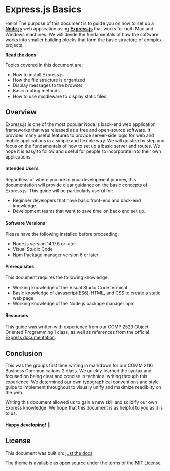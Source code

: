 # Express.js Basics

Hello! The purpose of this document is to guide you on how to set up a [**Node.js**](https://nodejs.org/) web application using [**Express.js**](https://expressjs.com/) that works for both Mac and Windows machines. We will divide the fundamentals of how the software works into smaller building blocks that form the basic structure of complex projects.

[**Read the docs**](https://phoenixlai833.github.io/express-documentation-joey-phoenix/)

Topics covered in this document are:

- How to install Express.js
- How the file structure is organized
- Display messages to the browser
- Basic routing methods
- How to use middleware to display static files

## Overview

Express.js is one of the most popular Node.js back-end web application frameworks that was released as a free and open-source software. It provides many useful features to provide server-side logic for web and mobile applications in a simple and flexible way. We will go step by step and focus on the fundamentals of how to set up a basic server and routes. We hope it is easy to follow and useful for people to incorporate into their own applications. 


#### Intended Users
Regardless of where you are in your development journey, this documentation will provide clear guidance on the basic concepts of Express.js. This guide will be particularly useful for:
- Beginner developers that have basic front-end and back-end knowledge.
- Development teams that want to save time on back-end set up.



#### Software Versions
Please have the following installed before proceeding:
- Node.js version 14.17.6 or later
- Visual Studio Code
- Npm Package manager version 6 or later


#### Prerequisites
This document requires the following knowledge: 
- Working knowledge of the Visual Studio Code terminal
- Basic knowledge of Javascript(ES6), HTML, and CSS to create a static web page
- Working knowledge of the Node.js package manager npm


#### Resources

This guide was written with experience from our COMP 2523 Object-Oriented Programming 1 class, as well as references from the official [Express documentation](https://expressjs.com/).


## Conclusion

This was the groups first time writing in markdown for our COMM 2116 Business Communications 2 class. We quickly learned the syntax and focused on being clear and concise in technical writing through this experience. We determined our own typographical conventions and style guide to implement throughout to visually unify and maximize readibilty on the web.

Writing this document allowed us to gain a new skill and solidify our own Express knowledge. We hope that this document is as helpful to you as it is to us. 

#### Happy developing! 🚀 


## License

This document was built on: [just the docs](https://github.com/just-the-docs/just-the-docs)

The theme is available as open source under the terms of the [MIT License](http://opensource.org/licenses/MIT).
